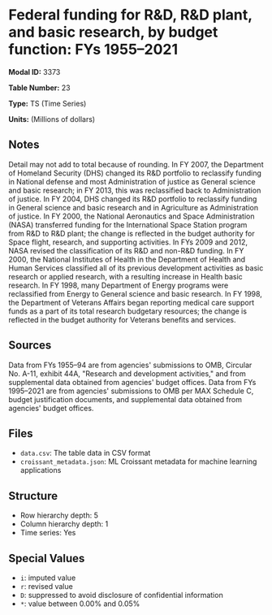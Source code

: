# Federal funding for R&D, R&D plant, and basic research, by budget function: FYs 1955–2021

**Modal ID:** 3373

**Table Number:** 23

**Type:** TS (Time Series)

**Units:** (Millions of dollars)

## Notes

Detail may not add to total because of rounding. In FY 2007, the Department of Homeland Security (DHS) changed its R&D portfolio to reclassify funding in National defense and most Administration of justice as General science and basic research; in FY 2013, this was reclassified back to Administration of justice. In FY 2004, DHS changed its R&D portfolio to reclassify funding in General science and basic research and in Agriculture as Administration of justice. In FY 2000, the National Aeronautics and Space Administration (NASA) transferred funding for the International Space Station program from R&D to R&D plant; the change is reflected in the budget authority for Space flight, research, and supporting activities. In FYs 2009 and 2012, NASA revised the classification of its R&D and non-R&D funding. In FY 2000, the National Institutes of Health in the Department of Health and Human Services classified all of its previous development activities as basic research or applied research, with a resulting increase in Health basic research. In FY 1998, many Department of Energy programs were reclassified from Energy to General science and basic research. In FY 1998, the Department of Veterans Affairs began reporting medical care support funds as a part of its total research budgetary resources; the change is reflected in the budget authority for Veterans benefits and services.

## Sources

Data from FYs 1955–94 are from agencies' submissions to OMB, Circular No. A-11, exhibit 44A, "Research and development activities," and from supplemental data obtained from agencies' budget offices. Data from FYs 1995–2021 are from agencies' submissions to OMB per MAX Schedule C, budget justification documents, and supplemental data obtained from agencies' budget offices.

## Files

- `data.csv`: The table data in CSV format
- `croissant_metadata.json`: ML Croissant metadata for machine learning applications

## Structure

- Row hierarchy depth: 5
- Column hierarchy depth: 1
- Time series: Yes

## Special Values

- `i`: imputed value
- `r`: revised value
- `D`: suppressed to avoid disclosure of confidential information
- `*`: value between 0.00% and 0.05%
